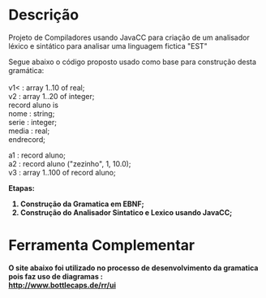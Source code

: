 # Descrição
Projeto de Compiladores usando JavaCC para criação de um analisador léxico e sintático para analisar uma linguagem fictica "EST"

Segue abaixo o código proposto usado como base para construção desta gramática:
<br><br>
v1< : array 1..10 of real;<br>
v2 : array 1..20 of integer;<br>
record aluno is<br>
nome : string;<br>
serie : integer;<br>
media : real;<br>
endrecord;<br>

a1 : record aluno;<br>
a2 : record aluno ("zezinho", 1, 10.0);<br>
v3 : array 1..100 of record aluno;<b>

Etapas: 
1) Construção da Gramatica em EBNF;
2) Construção do Analisador Sintatico e Lexico usando JavaCC;


# Ferramenta Complementar
O site abaixo foi utilizado no processo de desenvolvimento da gramatica pois faz uso de diagramas : <br>
http://www.bottlecaps.de/rr/ui
